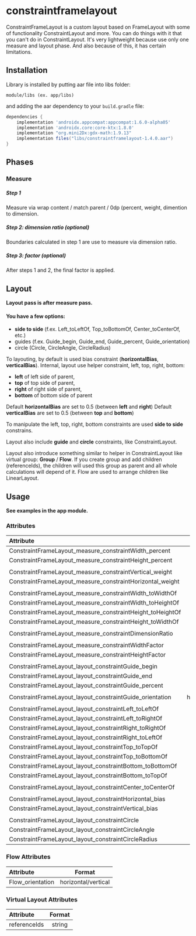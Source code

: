 # constraintframelayout
ConstraintFrameLayout is a custom layout based on FrameLayout with some of functionality ConstraintLayout and more. You can do things with it that you can't do in ConstraintLayout. It's very lightweight because use only one measure and layout phase. And also because of this, it has certain limitations.

## Installation

Library is installed by putting aar file into libs folder:

```
module/libs (ex. app/libs)
```

and adding the aar dependency to your `build.gradle` file:
```groovy
dependencies {
    implementation 'androidx.appcompat:appcompat:1.6.0-alpha05'
    implementation 'androidx.core:core-ktx:1.8.0'
    implementation "org.mini2Dx:gdx-math:1.9.13"
    implementation files("libs/constraintframelayout-1.4.0.aar")
}
```

## Phases
### Measure
##### Step 1
Measure via wrap content / match parent / 0dp (percent, weight, dimention to dimension.

##### Step 2: dimension ratio (optional)
Boundaries calculated in step 1 are use to measure via dimension ratio.

##### Step 3: factor (optional)
After steps 1 and 2, the final factor is applied.

## Layout
**Layout pass is after measure pass.**
#### You have a few options:
- **side to side** (f.ex. Left_toLeftOf, Top_toBottomOf, Center_toCenterOf, etc.)
- guides (f.ex. Guide_begin, Guide_end, Guide_percent, Guide_orientation)
- circle (Circle, CircleAngle, CircleRadius)

To layouting, by default is used bias constraint (**horizontalBias**, **verticalBias**).
Internal, layout use helper constraint, left, top, right, bottom:
- **left** of left side of parent,
- **top** of top side of parent,
- **right** of right side of parent,
- **bottom** of bottom side of parent

Default **horizontalBias** are set to 0.5 (between **left** and **right**)
Default **verticalBias** are set to 0.5 (between **top** and **bottom**)

To manipulate the left, top, right, bottom constraints are used **side to side** constrains.

Layout also include **guide** and **circle** constraints, like ConstraintLayout.

Layout also introduce something similar to helper in ConstraintLayout like virtual group: **Group** / **Flow**.
If you create group and add children (referenceIds), the children will used this group as parent and all whole calculations will depend of it.
Flow are used to arrange children like LinearLayout.

## Usage
**See examples in the app module.**

### Attributes
| Attribute | Format | Default |
|:---|:---:|:---:|
| ConstraintFrameLayout_measure_constraintWidth_percent | float |
| ConstraintFrameLayout_measure_constraintHeight_percent | float |
|||
| ConstraintFrameLayout_measure_constraintVertical_weight | float |
| ConstraintFrameLayout_measure_constraintHorizontal_weight | float |
|||
| ConstraintFrameLayout_measure_constraintWidth_toWidthOf | reference |
| ConstraintFrameLayout_measure_constraintWidth_toHeightOf | reference |
| ConstraintFrameLayout_measure_constraintHeight_toHeightOf | reference |
| ConstraintFrameLayout_measure_constraintHeight_toWidthOf | reference |
|||
| ConstraintFrameLayout_measure_constraintDimensionRatio | string |
|||
| ConstraintFrameLayout_measure_constraintWidthFactor | float | 1 |
| ConstraintFrameLayout_measure_constraintHeightFactor | float | 1 |
|||
| ConstraintFrameLayout_layout_constraintGuide_begin | dimension |
| ConstraintFrameLayout_layout_constraintGuide_end | dimension |
| ConstraintFrameLayout_layout_constraintGuide_percent | float |
|||
| ConstraintFrameLayout_layout_constraintGuide_orientation | horizontal/vertical |
|||
| ConstraintFrameLayout_layout_constraintLeft_toLeftOf | reference |
| ConstraintFrameLayout_layout_constraintLeft_toRightOf | reference |
| ConstraintFrameLayout_layout_constraintRight_toRightOf | reference |
| ConstraintFrameLayout_layout_constraintRight_toLeftOf | reference |
| ConstraintFrameLayout_layout_constraintTop_toTopOf | reference |
| ConstraintFrameLayout_layout_constraintTop_toBottomOf | reference |
| ConstraintFrameLayout_layout_constraintBottom_toBottomOf | reference |
| ConstraintFrameLayout_layout_constraintBottom_toTopOf | reference |
|||
| ConstraintFrameLayout_layout_constraintCenter_toCenterOf | reference |
|||
| ConstraintFrameLayout_layout_constraintHorizontal_bias | float | 0.5 |
| ConstraintFrameLayout_layout_constraintVertical_bias | float | 0.5 |
|||
| ConstraintFrameLayout_layout_constraintCircle | reference |
| ConstraintFrameLayout_layout_constraintCircleAngle | float | 0 |
| ConstraintFrameLayout_layout_constraintCircleRadius | dimension | 0 |

### Flow Attributes
| Attribute | Format |
|:---|:---:|
| Flow_orientation | horizontal/vertical |

### Virtual Layout Attributes
| Attribute | Format |
|:---|:---:|
| referenceIds | string |